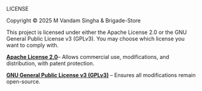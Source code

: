 LICENSE

Copyright © 2025 M Vandam Singha & Brigade-Store

This project is licensed under either the Apache License 2.0 or the GNU General Public License v3 (GPLv3).
You may choose which license you want to comply with.

**[Apache License 2.0](LICENSE-APACHE.md)**– Allows commercial use, modifications, and distribution, with patent protection.

**[GNU General Public License v3 (GPLv3)](LICENSE-GPLv3.md)** – Ensures all modifications remain open-source.